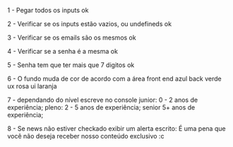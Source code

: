 1 - Pegar todos os inputs ok

2 -  Verificar se os inputs estão vazios, ou undefineds ok

3 - Verificar se os emails são os mesmos ok

4 - Verificar se a senha é a mesma ok

5 - Senha tem que ter mais que 7 digitos ok

6 - O fundo muda de cor de acordo com a área
    front end azul
    back verde
    ux rosa
    ui laranja

7 - dependando do nível escreve no console
    junior: 0 - 2 anos de experiência;
    pleno: 2 - 5 anos de experiência;
    senior 5+ anos de experiência;

8 - Se news não estiver checkado exibir um alerta escrito: É uma pena que você não deseja receber nosso conteúdo exclusivo :c



